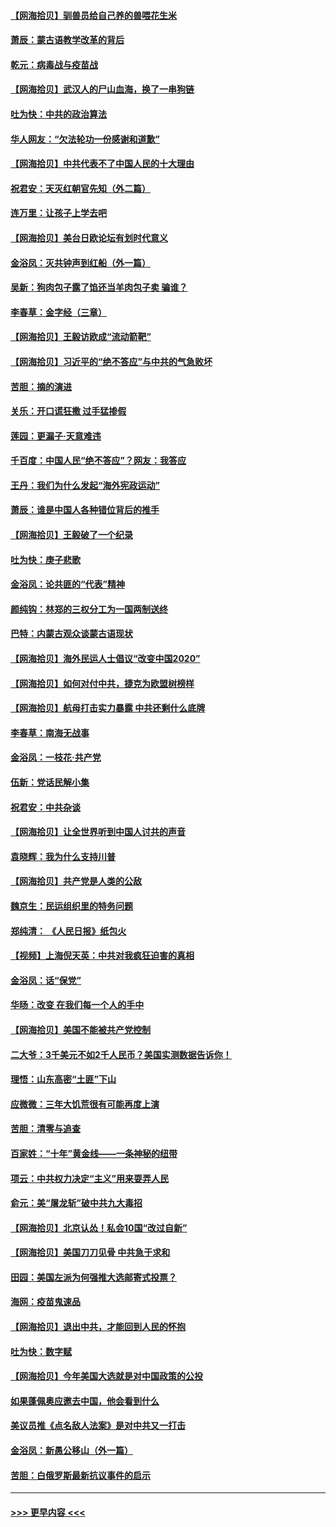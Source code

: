 #### [【网海拾贝】驯兽员给自己养的兽喂花生米](../pages/nsc993/n12393919.md?t=09102202) 
#### [萧辰：蒙古语教学改革的背后](../pages/nsc993/n12393677.md?t=09102202) 
#### [乾元：病毒战与疫苗战](../pages/nsc993/n12393107.md?t=09102202) 
#### [【网海拾贝】武汉人的尸山血海，换了一串狗链](../pages/nsc993/n12393043.md?t=09102202) 
#### [吐为快：中共的政治算法](../pages/nsc993/n12390506.md?t=09102202) 
#### [华人网友：“欠法轮功一份感谢和道歉”](../pages/nsc993/n12390098.md?t=09102202) 
#### [【网海拾贝】中共代表不了中国人民的十大理由](../pages/nsc993/n12388155.md?t=09102202) 
#### [祝君安：天灭红朝官先知（外二篇）](../pages/nsc993/n12387957.md?t=09102202) 
#### [连万里：让孩子上学去吧](../pages/nsc993/n12385309.md?t=09102202) 
#### [【网海拾贝】美台日欧论坛有划时代意义](../pages/nsc993/n12385232.md?t=09102202) 
#### [金浴凤：灭共钟声到红船（外一篇）](../pages/nsc993/n12385154.md?t=09102202) 
#### [吴新：狗肉包子露了馅还当羊肉包子卖 骗谁？](../pages/nsc993/n12385133.md?t=09102202) 
#### [李春草：金字经（三章）](../pages/nsc993/n12383691.md?t=09102202) 
#### [【网海拾贝】王毅访欧成“流动箭靶”](../pages/nsc993/n12383338.md?t=09102202) 
#### [【网海拾贝】习近平的“绝不答应”与中共的气急败坏](../pages/nsc993/n12382819.md?t=09102202) 
#### [苦胆：摘的演进](../pages/nsc993/n12382619.md?t=09102202) 
#### [关乐：开口谎狂撒 过手猛掺假](../pages/nsc993/n12382604.md?t=09102202) 
#### [莲园：更漏子‧天意难违](../pages/nsc993/n12382598.md?t=09102202) 
#### [千百度：中国人民“绝不答应”？网友：我答应](../pages/nsc993/n12382024.md?t=09102202) 
#### [王丹：我们为什么发起“海外宪政运动”](../pages/nsc993/n12380286.md?t=09102202) 
#### [萧辰：谁是中国人各种错位背后的推手](../pages/nsc993/n12379800.md?t=09102202) 
#### [【网海拾贝】王毅破了一个纪录](../pages/nsc993/n12379251.md?t=09102202) 
#### [吐为快：庚子悲歌](../pages/nsc993/n12378821.md?t=09102202) 
#### [金浴凤：论共匪的“代表”精神](../pages/nsc993/n12377546.md?t=09102202) 
#### [颜纯钩：林郑的三权分工为一国两制送终](../pages/nsc993/n12377306.md?t=09102202) 
#### [巴特：内蒙古观众谈蒙古语现状](../pages/nsc993/n12376923.md?t=09102202) 
#### [【网海拾贝】海外民运人士倡议“改变中国2020”](../pages/nsc993/n12376682.md?t=09102202) 
#### [【网海拾贝】如何对付中共，捷克为欧盟树榜样](../pages/nsc993/n12374209.md?t=09102202) 
#### [【网海拾贝】航母打击实力暴露 中共还剩什么底牌](../pages/nsc993/n12371825.md?t=09102202) 
#### [李春草：南海无战事](../pages/nsc993/n12371159.md?t=09102202) 
#### [金浴凤：一枝花·共产党](../pages/nsc993/n12368757.md?t=09102202) 
#### [伍新：党话民解小集](../pages/nsc993/n12366907.md?t=09102202) 
#### [祝君安：中共杂谈](../pages/nsc993/n12366076.md?t=09102202) 
#### [【网海拾贝】让全世界听到中国人讨共的声音](../pages/nsc993/n12365569.md?t=09102202) 
#### [袁晓辉：我为什么支持川普](../pages/nsc993/n12362670.md?t=09102202) 
#### [【网海拾贝】共产党是人类的公敌](../pages/nsc993/n12363182.md?t=09102202) 
#### [魏京生：民运组织里的特务问题](../pages/nsc993/n12363010.md?t=09102202) 
#### [郑纯清： 《人民日报》纸包火](../pages/nsc993/n12362706.md?t=09102202) 
#### [【视频】上海倪天英：中共对我疯狂迫害的真相](../pages/nsc993/n12356341.md?t=09102202) 
#### [金浴凤：话“保党”](../pages/nsc993/n12361867.md?t=09102202) 
#### [华旸：改变 在我们每一个人的手中](../pages/nsc993/n12361774.md?t=09102202) 
#### [【网海拾贝】美国不能被共产党控制](../pages/nsc993/n12360271.md?t=09102202) 
#### [二大爷：3千美元不如2千人民币？美国实测数据告诉你！](../pages/nsc993/n12358563.md?t=09102202) 
#### [理悟：山东高密“土匪”下山](../pages/nsc993/n12358535.md?t=09102202) 
#### [应微微：三年大饥荒很有可能再度上演](../pages/nsc993/n12358523.md?t=09102202) 
#### [苦胆：清零与追查](../pages/nsc993/n12358501.md?t=09102202) 
#### [百家姓：“十年”黄金线——一条神秘的纽带](../pages/nsc993/n12358319.md?t=09102202) 
#### [项云：中共权力决定“主义”用来耍弄人民](../pages/nsc993/n12358172.md?t=09102202) 
#### [俞元：美“屠龙斩”破中共九大毒招](../pages/nsc993/n12357822.md?t=09102202) 
#### [【网海拾贝】北京认怂！私会10国“改过自新”](../pages/nsc993/n12357784.md?t=09102202) 
#### [【网海拾贝】美国刀刀见骨 中共急于求和](../pages/nsc993/n12355511.md?t=09102202) 
#### [田园：美国左派为何强推大选邮寄式投票？](../pages/nsc993/n12352963.md?t=09102202) 
#### [海网：疫苗鬼速品](../pages/nsc993/n12354438.md?t=09102202) 
#### [【网海拾贝】退出中共，才能回到人民的怀抱](../pages/nsc993/n12352634.md?t=09102202) 
#### [吐为快：数字赋](../pages/nsc993/n12352317.md?t=09102202) 
#### [【网海拾贝】今年美国大选就是对中国政策的公投](../pages/nsc993/n12350973.md?t=09102202) 
#### [如果蓬佩奥应邀去中国，他会看到什么](../pages/nsc993/n12350945.md?t=09102202) 
#### [美议员推《点名敌人法案》是对中共又一打击](../pages/nsc993/n12350765.md?t=09102202) 
#### [金浴凤：新愚公移山（外一篇）](../pages/nsc993/n12350253.md?t=09102202) 
#### [苦胆：白俄罗斯最新抗议事件的启示](../pages/nsc993/n12349989.md?t=09102202) 

----
#### [ >>> 更早内容 <<< ](../indexes/nsc993-earlier.md)
